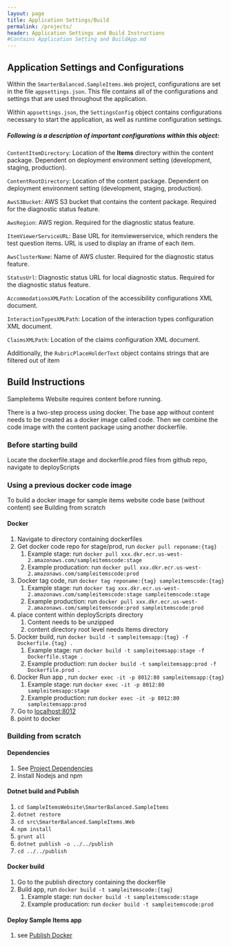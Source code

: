 ```yaml
---
layout: page
title: Application Settings/Build
permalink: /projects/
header: Application Settings and Build Instructions
#Contains Application Setting and BuildApp.md
---
```



## Application Settings and Configurations
Within the `SmarterBalanced.SampleItems.Web` project, configurations are set 
in the file `appsettings.json`. This file contains all of the configurations and settings 
that are used throughout the application.

Within `appsettings.json`, the `SettingsConfig` object contains configurations 
necessary to start the application, as well as runtime configuration settings.

##### Following is a description of important configurations within this object:

`ContentItemDirectory`: Location of the **Items** directory within the content package. 
Dependent on deployment environment setting (development, staging, production).

`ContentRootDirectory`: Location of the content package. Dependent on deployment 
environment setting (development, staging, production).

`AwsS3Bucket`: AWS S3 bucket that contains the content package. Required for 
the diagnostic status feature.

`AwsRegion`: AWS region. Required for the diagnostic status feature.

`ItemViewerServiceURL`: Base URL for itemviewerservice, which renders the test question items. 
URL is used to display an iframe of each item.

`AwsClusterName`: Name of AWS cluster. Required for the diagnostic status feature.

`StatusUrl`: Diagnostic status URL for local diagnostic status. Required for the diagnostic status feature.

`AccommodationsXMLPath`: Location of the accessibility configurations XML document.

`InteractionTypesXMLPath`: Location of the interaction types configuration XML document.

`ClaimsXMLPath`: Location of the claims configuration XML document.

Additionally, the `RubricPlaceHolderText` object contains strings that are filtered
out of item 

## Build Instructions
Sampleitems Website requires content before running. 

There is a two-step process using docker. The base app without content needs 
to be created as a docker image called code. Then we combine the code image 
with the content package using another dockerfile. 

### Before starting build
Locate the dockerfile.stage and dockerfile.prod files
from github repo, navigate to deployScripts

### Using a previous docker code image
To build a docker image for sample items website code base (without content) see Building from scratch

#### Docker
1. Navigate to directory containing dockerfiles
2. Get docker code repo for stage/prod, run `docker pull reponame:{tag}`
    1. Example stage: run `docker pull xxx.dkr.ecr.us-west-2.amazonaws.com/sampleitemscode:stage`
    2. Example producation: run `docker pull xxx.dkr.ecr.us-west-2.amazonaws.com/sampleitemscode:prod`
3. Docker tag code, run `docker tag reponame:{tag} sampleitemscode:{tag}`
    1. Example stage: run `docker tag xxx.dkr.ecr.us-west-2.amazonaws.com/sampleitemscode:stage sampleitemscode:stage`
    2. Example production: run `docker pull xxx.dkr.ecr.us-west-2.amazonaws.com/sampleitemscode:prod sampleitemscode:prod`
4. place content within deployScripts directory
    1. Content needs to be unzipped
    2. content directory root level needs Items directory
5. Docker build, run `docker build -t sampleitemsapp:{tag} -f Dockerfile.{tag} .`
    1. Example stage: run `docker build -t sampleitemsapp:stage -f Dockerfile.stage .`
    2. Example production: run `docker build -t sampleitemsapp:prod -f Dockerfile.prod .`
6. Docker Run app , run `docker exec -it -p 8012:80 sampleitemsapp:{tag}`
    1. Example stage: run `docker exec -it -p 8012:80 sampleitemsapp:stage`
    2. Example production: run `docker exec -it -p 8012:80 sampleitemsapp:prod`
7. Go to [localhost:8012](http://localhost:8012)
8. point to docker

### Building from scratch
#### Dependencies
1. See [Project Dependencies](#internal-dependencies)
2. Install Nodejs and npm

#### Dotnet build and Publish
1. `cd SampleItemsWebsite\SmarterBalanced.SampleItems`
2. `dotnet restore`
3. `cd src\SmarterBalanced.SampleItems.Web`
4. `npm install`
5. `grunt all`
6. `dotnet publish -o ../../publish`
7. `cd ../../publish`

#### Docker build
1. Go to the publish directory containing the dockerfile
2. Build app, run `docker build -t sampleitemscode:{tag}`
    1. Example stage: run `docker build -t sampleitemscode:stage`
    2. Example producation: run `docker build -t sampleitemscode:prod`

#### Deploy Sample Items app
1. see [Publish Docker](#publish-docker-to-aws)